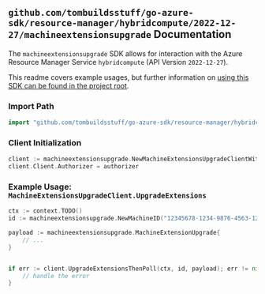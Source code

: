 
## `github.com/tombuildsstuff/go-azure-sdk/resource-manager/hybridcompute/2022-12-27/machineextensionsupgrade` Documentation

The `machineextensionsupgrade` SDK allows for interaction with the Azure Resource Manager Service `hybridcompute` (API Version `2022-12-27`).

This readme covers example usages, but further information on [using this SDK can be found in the project root](https://github.com/tombuildsstuff/go-azure-sdk/tree/main/docs).

### Import Path

```go
import "github.com/tombuildsstuff/go-azure-sdk/resource-manager/hybridcompute/2022-12-27/machineextensionsupgrade"
```


### Client Initialization

```go
client := machineextensionsupgrade.NewMachineExtensionsUpgradeClientWithBaseURI("https://management.azure.com")
client.Client.Authorizer = authorizer
```


### Example Usage: `MachineExtensionsUpgradeClient.UpgradeExtensions`

```go
ctx := context.TODO()
id := machineextensionsupgrade.NewMachineID("12345678-1234-9876-4563-123456789012", "example-resource-group", "machineValue")

payload := machineextensionsupgrade.MachineExtensionUpgrade{
	// ...
}


if err := client.UpgradeExtensionsThenPoll(ctx, id, payload); err != nil {
	// handle the error
}
```
